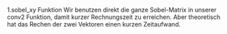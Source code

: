 1.sobel_xy  Funktion
  Wir benutzen direkt die ganze Sobel-Matrix in unserer conv2 Funktion, damit kurzer Rechnungszeit zu erreichen.
  Aber theoretisch hat das Rechen der zwei Vektoren einen kurzen Zeitaufwand.
  